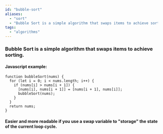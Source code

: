 ```yaml
---
id: "bubble-sort"
aliases:
  - "sort"
  - "Bubble Sort is a simple algorithm that swaps items to achieve sorting."
tags:
  - "algorithms"
---
```


### Bubble Sort is a simple algorithm that swaps items to achieve sorting.

#### Javascript example:

    function bubbleSort(nums) {
      for (let i = 0; i < nums.length; i++) {
        if (nums[i] > nums[i + 1]) {
          [nums[i], nums[i + 1]] = [nums[i + 1], nums[i]];
          bubbleSort(nums);
        }
      }
      return nums;
    }

#### Easier and more readable if you use a swap variable to "storage" the state of the current loop cycle.
